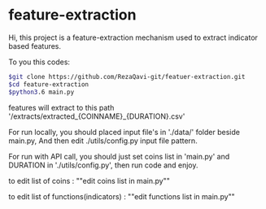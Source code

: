 # feature-extraction
Hi, this project is a feature-extraction mechanism used to extract indicator based features.

To you this codes:
```bash
$git clone https://github.com/RezaQavi-git/featuer-extraction.git
$cd feature-extraction
$python3.6 main.py
```
features will extract to this path '/extracts/extracted_{COINNAME}_{DURATION}.csv'
    
For run locally, you should placed input file's in './data/' folder beside main.py, And then edit ./utils/config.py input file pattern.

For run with API call, you should just set coins list in 'main.py' and DURATION in './utils/config.py', then run code and enjoy.


to edit list of coins : ""edit coins list in main.py""

to edit list of functions(indicators) : ""edit functions list in main.py""
